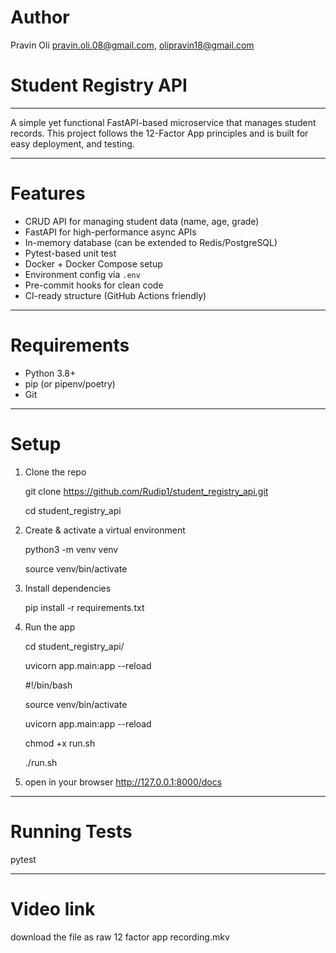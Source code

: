 
# Author
Pravin Oli
pravin.oli.08@gmail.com,
olipravin18@gmail.com

# Student Registry API
---
A simple yet functional FastAPI-based microservice that manages student records. This project follows the 12-Factor App principles and is built for easy deployment, and testing.

---

# Features
- CRUD API for managing student data (name, age, grade)
- FastAPI for high-performance async APIs
- In-memory database (can be extended to Redis/PostgreSQL)
- Pytest-based unit test
- Docker + Docker Compose setup
- Environment config via `.env`
- Pre-commit hooks for clean code
- CI-ready structure (GitHub Actions friendly)

---

# Requirements

- Python 3.8+
- pip (or pipenv/poetry)
- Git

---

# Setup

1. Clone the repo

      git clone https://github.com/Rudip1/student_registry_api.git
      
      cd student_registry_api

2. Create & activate a virtual environment

    python3 -m venv venv
    
    source venv/bin/activate

3. Install dependencies
   
    pip install -r requirements.txt

6. Run the app
   
    cd student_registry_api/
   
    uvicorn app.main:app --reload

    #!/bin/bash
   
    source venv/bin/activate
   
    uvicorn app.main:app --reload

    chmod +x run.sh
   
    ./run.sh


6. open in your browser
http://127.0.0.1:8000/docs

---
# Running Tests
pytest

---
# Video link
download the file as raw 
12 factor app recording.mkv

